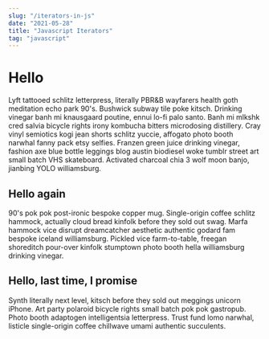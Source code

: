 ```yaml
---
slug: "/iterators-in-js"
date: "2021-05-28"
title: "Javascript Iterators"
tag: "javascript"
---
```

# Hello

Lyft tattooed schlitz letterpress, literally PBR&B wayfarers health goth meditation echo park 90's. Bushwick subway tile poke kitsch. Drinking vinegar banh mi knausgaard poutine, ennui lo-fi palo santo. Banh mi mlkshk cred salvia bicycle rights irony kombucha bitters microdosing distillery. Cray vinyl semiotics kogi jean shorts schlitz yuccie, affogato photo booth narwhal fanny pack etsy selfies. Franzen green juice drinking vinegar, fashion axe blue bottle leggings blog austin biodiesel woke tumblr street art small batch VHS skateboard. Activated charcoal chia 3 wolf moon banjo, jianbing YOLO williamsburg.

## Hello again

90's pok pok post-ironic bespoke copper mug. Single-origin coffee schlitz hammock, actually cloud bread kinfolk before they sold out swag. Marfa hammock vice disrupt dreamcatcher aesthetic authentic godard fam bespoke iceland williamsburg. Pickled vice farm-to-table, freegan shoreditch pour-over kinfolk stumptown photo booth hella williamsburg drinking vinegar.

## Hello, last time, I promise

Synth literally next level, kitsch before they sold out meggings unicorn iPhone. Art party polaroid bicycle rights small batch pok pok gastropub. Photo booth adaptogen intelligentsia letterpress. Trust fund lomo narwhal, listicle single-origin coffee chillwave umami authentic succulents.